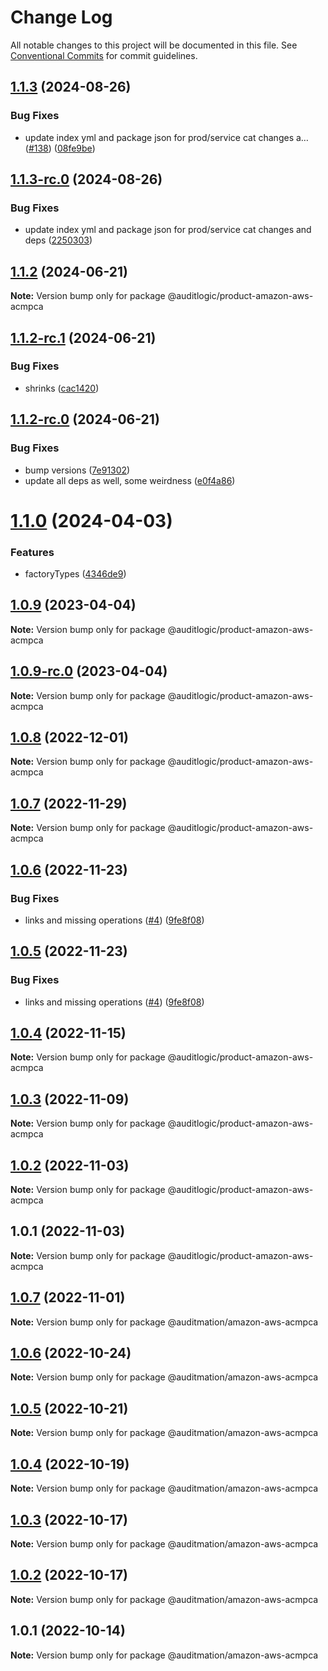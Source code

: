 # Change Log

All notable changes to this project will be documented in this file.
See [Conventional Commits](https://conventionalcommits.org) for commit guidelines.

## [1.1.3](https://github.com/auditlogic/product/compare/@auditlogic/product-amazon-aws-acmpca@1.1.2...@auditlogic/product-amazon-aws-acmpca@1.1.3) (2024-08-26)


### Bug Fixes

* update index yml and package json for prod/service cat changes a… ([#138](https://github.com/auditlogic/product/issues/138)) ([08fe9be](https://github.com/auditlogic/product/commit/08fe9beb1c8457462a19bc69caa02e6212d97e1a))





## [1.1.3-rc.0](https://github.com/auditlogic/product/compare/@auditlogic/product-amazon-aws-acmpca@1.1.2...@auditlogic/product-amazon-aws-acmpca@1.1.3-rc.0) (2024-08-26)


### Bug Fixes

* update index yml and package json for prod/service cat changes and deps ([2250303](https://github.com/auditlogic/product/commit/225030363a363608240135b7ebed386b28f01e4b))





## [1.1.2](https://github.com/auditlogic/product/compare/@auditlogic/product-amazon-aws-acmpca@1.1.2-rc.1...@auditlogic/product-amazon-aws-acmpca@1.1.2) (2024-06-21)

**Note:** Version bump only for package @auditlogic/product-amazon-aws-acmpca





## [1.1.2-rc.1](https://github.com/auditlogic/product/compare/@auditlogic/product-amazon-aws-acmpca@1.1.2-rc.0...@auditlogic/product-amazon-aws-acmpca@1.1.2-rc.1) (2024-06-21)


### Bug Fixes

* shrinks ([cac1420](https://github.com/auditlogic/product/commit/cac14200fefcd8183ab69fe89a47bd3f70f563e9))





## [1.1.2-rc.0](https://github.com/auditlogic/product/compare/@auditlogic/product-amazon-aws-acmpca@1.1.0...@auditlogic/product-amazon-aws-acmpca@1.1.2-rc.0) (2024-06-21)


### Bug Fixes

* bump versions ([7e91302](https://github.com/auditlogic/product/commit/7e913023b8b312150ed7762c32fbbe616be71de5))
* update all deps as well, some weirdness ([e0f4a86](https://github.com/auditlogic/product/commit/e0f4a864714e2d3de6bbf3da014d5312fe53be2f))





# [1.1.0](https://github.com/auditlogic/product/compare/@auditlogic/product-amazon-aws-acmpca@1.0.9...@auditlogic/product-amazon-aws-acmpca@1.1.0) (2024-04-03)


### Features

* factoryTypes ([4346de9](https://github.com/auditlogic/product/commit/4346de92693aee892fccf725338ffc7b80ab182b))





## [1.0.9](https://github.com/auditlogic/product/compare/@auditlogic/product-amazon-aws-acmpca@1.0.8...@auditlogic/product-amazon-aws-acmpca@1.0.9) (2023-04-04)

**Note:** Version bump only for package @auditlogic/product-amazon-aws-acmpca





## [1.0.9-rc.0](https://github.com/auditlogic/product/compare/@auditlogic/product-amazon-aws-acmpca@1.0.8...@auditlogic/product-amazon-aws-acmpca@1.0.9-rc.0) (2023-04-04)

**Note:** Version bump only for package @auditlogic/product-amazon-aws-acmpca





## [1.0.8](https://github.com/auditlogic/product/compare/@auditlogic/product-amazon-aws-acmpca@1.0.7...@auditlogic/product-amazon-aws-acmpca@1.0.8) (2022-12-01)

**Note:** Version bump only for package @auditlogic/product-amazon-aws-acmpca





## [1.0.7](https://github.com/auditlogic/product/compare/@auditlogic/product-amazon-aws-acmpca@1.0.6...@auditlogic/product-amazon-aws-acmpca@1.0.7) (2022-11-29)

**Note:** Version bump only for package @auditlogic/product-amazon-aws-acmpca





## [1.0.6](https://github.com/auditlogic/product/compare/@auditlogic/product-amazon-aws-acmpca@1.0.4...@auditlogic/product-amazon-aws-acmpca@1.0.6) (2022-11-23)


### Bug Fixes

* links and missing operations ([#4](https://github.com/auditlogic/product/issues/4)) ([9fe8f08](https://github.com/auditlogic/product/commit/9fe8f08fe7c57fdb79f991ac35bd6ac2e7dcad38))





## [1.0.5](https://github.com/auditlogic/product/compare/@auditlogic/product-amazon-aws-acmpca@1.0.4...@auditlogic/product-amazon-aws-acmpca@1.0.5) (2022-11-23)


### Bug Fixes

* links and missing operations ([#4](https://github.com/auditlogic/product/issues/4)) ([9fe8f08](https://github.com/auditlogic/product/commit/9fe8f08fe7c57fdb79f991ac35bd6ac2e7dcad38))





## [1.0.4](https://github.com/auditlogic/product/compare/@auditlogic/product-amazon-aws-acmpca@1.0.3...@auditlogic/product-amazon-aws-acmpca@1.0.4) (2022-11-15)

**Note:** Version bump only for package @auditlogic/product-amazon-aws-acmpca





## [1.0.3](https://github.com/auditlogic/product/compare/@auditlogic/product-amazon-aws-acmpca@1.0.2...@auditlogic/product-amazon-aws-acmpca@1.0.3) (2022-11-09)

**Note:** Version bump only for package @auditlogic/product-amazon-aws-acmpca





## [1.0.2](https://github.com/auditlogic/product/compare/@auditlogic/product-amazon-aws-acmpca@1.0.1...@auditlogic/product-amazon-aws-acmpca@1.0.2) (2022-11-03)

**Note:** Version bump only for package @auditlogic/product-amazon-aws-acmpca





## 1.0.1 (2022-11-03)

**Note:** Version bump only for package @auditlogic/product-amazon-aws-acmpca





## [1.0.7](https://github.com/auditmation/store-content/compare/@auditmation/amazon-aws-acmpca@1.0.6...@auditmation/amazon-aws-acmpca@1.0.7) (2022-11-01)

**Note:** Version bump only for package @auditmation/amazon-aws-acmpca





## [1.0.6](https://github.com/auditmation/store-content/compare/@auditmation/amazon-aws-acmpca@1.0.5...@auditmation/amazon-aws-acmpca@1.0.6) (2022-10-24)

**Note:** Version bump only for package @auditmation/amazon-aws-acmpca





## [1.0.5](https://github.com/auditmation/store-content/compare/@auditmation/amazon-aws-acmpca@1.0.4...@auditmation/amazon-aws-acmpca@1.0.5) (2022-10-21)

**Note:** Version bump only for package @auditmation/amazon-aws-acmpca





## [1.0.4](https://github.com/auditmation/store-content/compare/@auditmation/amazon-aws-acmpca@1.0.3...@auditmation/amazon-aws-acmpca@1.0.4) (2022-10-19)

**Note:** Version bump only for package @auditmation/amazon-aws-acmpca





## [1.0.3](https://github.com/auditmation/store-content/compare/@auditmation/amazon-aws-acmpca@1.0.2...@auditmation/amazon-aws-acmpca@1.0.3) (2022-10-17)

**Note:** Version bump only for package @auditmation/amazon-aws-acmpca





## [1.0.2](https://github.com/auditmation/store-content/compare/@auditmation/amazon-aws-acmpca@1.0.1...@auditmation/amazon-aws-acmpca@1.0.2) (2022-10-17)

**Note:** Version bump only for package @auditmation/amazon-aws-acmpca





## 1.0.1 (2022-10-14)

**Note:** Version bump only for package @auditmation/amazon-aws-acmpca
